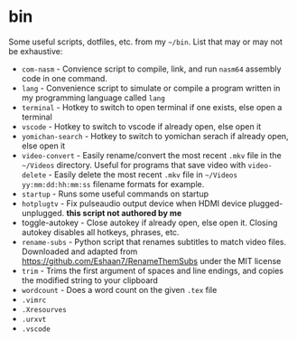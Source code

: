 # bin
Some useful scripts, dotfiles, etc. from my `~/bin`. List that may or may not be exhaustive:

* `com-nasm` - Convience script to compile, link, and run `nasm64` assembly
  code in one command.
* `lang` -  Convenience script to simulate or compile a program written in my
  programming language called `lang`
* `terminal` - Hotkey to switch to open terminal if one exists, else open
  a terminal
* `vscode` - Hotkey to switch to vscode if already open, else open it
* `yomichan-search` - Hotkey to switch to yomichan serach if already open, else open it
* `video-convert` - Easily rename/convert the most recent `.mkv` file in the
  `~/Videos` directory. Useful for programs that save video with
  `video-delete` - Easily delete the most recent `.mkv` file in `~/Videos`
`yy:mm:dd:hh:mm:ss` filename formats for example.
* `startup` - Runs some useful commands on startup
* `hotplugtv` - Fix pulseaudio output device when HDMI device
  plugged-unplugged. **this script not authored by me**
* toggle-autokey - Close autokey if already open, else open it. Closing autokey
  disables all hotkeys, phrases, etc.
* `rename-subs` - Python script that renames subtitles to match
video files. Downloaded and adapted from https://github.com/Eshaan7/RenameThemSubs
under the MIT license
* `trim` - Trims the first argument of spaces and line endings, and copies the
  modified string to your clipboard
* `wordcount` - Does a word count on the given `.tex` file
* `.vimrc`
* `.Xresourves`
* `.urxvt`
* `.vscode`
